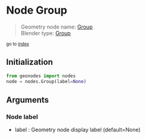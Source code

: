 
# Node Group

> Geometry node name: [Group](https://docs.blender.org/manual/en/latest/modeling/geometry_nodes/group.html)<br>
  Blender type: [Group](https://docs.blender.org/api/current/bpy.types.GeometryNodeGroup.html)
  
<sub>go to [index](/docs/index.md)</sub>

## Initialization

```python
from geonodes import nodes
node = nodes.Group(label=None)
```



## Arguments


### Node label

- label : Geometry node display label (default=None)
